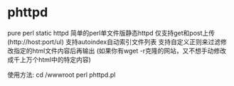 # phttpd
pure perl static httpd
简单的perl单文件版静态httpd
仅支持get和post上传(http://host:port/ul)
支持autoindex自动索引文件列表
支持自定义正则来过滤修改指定的html文件内容后再输出
(如果你有wget -r克隆的网站，又不想手动修改成千上万个html中的特定内容)

使用方法:
cd /wwwroot
perl phttpd.pl

